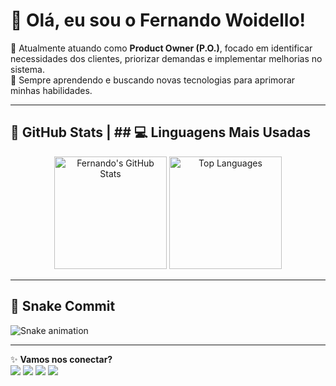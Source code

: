 # 👋 Olá, eu sou o Fernando Woidello!

🔭 Atualmente atuando como **Product Owner (P.O.)**, focado em identificar necessidades dos clientes, priorizar demandas e implementar melhorias no sistema.  
🌱 Sempre aprendendo e buscando novas tecnologias para aprimorar minhas habilidades.

---

## 🌟 GitHub Stats |  ## 💻 Linguagens Mais Usadas

<div align="center">
  <img height="180em" src="https://github-readme-stats.vercel.app/api?username=fernandowoidello&show_icons=true&theme=radical" alt="Fernando's GitHub Stats"/>
  <img height="180em" src="https://github-readme-stats.vercel.app/api/top-langs/?username=fernandowoidello&layout=compact&theme=radical" alt="Top Languages"/>
</div>

---

## 🐍 Snake Commit
![Snake animation](https://<fernandowoidello>.github.io/<fernandowoidello>/github-contribution-grid-snake.svg)


---

✨ **Vamos nos conectar?**  
<a href="https://www.linkedin.com/in/etson-fernando-woidello-10073b18b/" target="_blank"><img src="https://img.shields.io/badge/-LinkedIn-%230077B5?style=for-the-badge&logo=linkedin&logoColor=white" target="_blank"></a>
<a href="https://www.instagram.com/fernandowoidello/" target="_blank"><img src="https://img.shields.io/badge/-Instagram-%23E4405F?style=for-the-badge&logo=instagram&logoColor=white" target="_blank"></a>
<a href="https://steamcommunity.com/id/yosemite-sam/" target="_blank"><img src="https://img.shields.io/badge/-Steam-%231b2838?style=for-the-badge&logo=steam&logoColor=white" target="_blank"></a>
<a href="https://discord.com/users/fernandoyosemite/" target="_blank"><img src="https://img.shields.io/badge/-Discord-%237289DA?style=for-the-badge&logo=discord&logoColor=white" target="_blank"></a>


